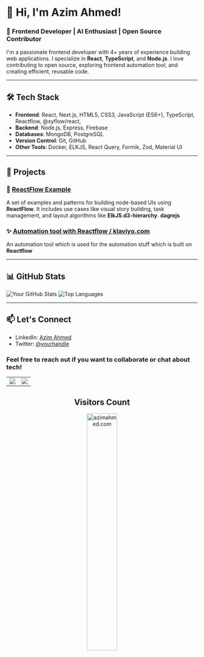# 👋 Hi, I'm Azim Ahmed!

### 🚀 Frontend Developer | AI Enthusiast | Open Source Contributor

I'm a passionate frontend developer with 4+ years of experience building web applications. I specialize in **React**, **TypeScript**, and **Node.js**. I love contributing to open source, exploring frontend automation tool, and creating efficient, reusable code.

---

## 🛠️ Tech Stack
- **Frontend**: React, Next.js, HTML5, CSS3, JavaScript (ES6+), TypeScript, Reactflow, @xyflow/react,
- **Backend**: Node.js, Express, Firebase
- **Databases**: MongoDB, PostgreSQL
- **Version Control**: Git, GitHub
- **Other Tools**: Docker, ELKJS, React Query, Formik, Zod, Material UI

---

## 📂 Projects

### 🔗 [ReactFlow Example](https://reactflowexample.vercel.app)
A set of examples and patterns for building node-based UIs using **ReactFlow**. It includes use cases like visual story building, task management, and layout algorithms like **ElkJS**.**d3-hierarchy**. **dagrejs**

### ✨ [Automation tool with Reactflow / klaviyo.com ](https://check-automate.vercel.app)
An automation tool which is used for the automation stuff which is built on **Reactflow** 

---

## 📊 GitHub Stats

![Your GitHub Stats](https://github-readme-stats.vercel.app/api?username=yourusername&show_icons=true&theme=radical)
![Top Languages](https://github-readme-stats.vercel.app/api/top-langs/?username=yourusername&layout=compact&theme=radical)

---

## 📫 Let's Connect
- LinkedIn: [Azim Ahmed](https://www.linkedin.com/in/azimuahmed)
- Twitter: [@yourhandle](https://x.com/AzimAhm81832848)

### Feel free to reach out if you want to collaborate or chat about tech!


<table align="center">
  <tr>
    <td valign="top"><img src="https://github-readme-stats.vercel.app/api/top-langs/?username=Azim-Ahmed&layout=compact&show_icons=true&title_color=ffffff&icon_color=34abeb&text_color=daf7dc&bg_color=151515"/></td>
    <td valign="top"><img src="https://github-readme-stats.vercel.app/api?username=Azim-Ahmed&show_icons=true&title_color=ffffff&icon_color=34abeb&text_color=daf7dc&bg_color=151515"/></td>
  </tr>
</table>

<h2 align="center">Visitors Count</h2>
<p align="center">
  <img align="center" alt="azimahmed.com" width="40%" src="https://profile-counter.glitch.me/azim-ahmed/count.svg" />
</p>
